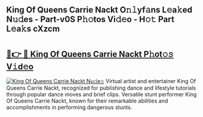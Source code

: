 ## King Of Queens Carrie Nackt O𝚗𝚕yf𝚊ns L𝚎a𝚔ed N𝚞𝚍es - Part-v0S P𝚑𝚘tos Vi𝚍𝚎o - H𝚘𝚝 Part L𝚎a𝚔s cXzcm

# <h2><a href="http://kf4wev.oniu.top/?m=King+Of+Queens+Carrie+Nackt">🔗👉 🔴 King Of Queens Carrie Nackt P𝚑ot𝚘𝚜 V𝚒d𝚎o</a></h2>

[![King Of Queens Carrie Nackt Nu𝚍e𝚜](https://i.imgur.com/0qMVB7G.gif)](http://kf4wev.oniu.top/?m=King+Of+Queens+Carrie+Nackt)
Virtual artist and entertainer King Of Queens Carrie Nackt, recognized for publishing dance and lifestyle tutorials through popular dance moves and brief clips. Versatile stunt performer King Of Queens Carrie Nackt, known for their remarkable abilities and accomplishments in performing dangerous stunts.  
